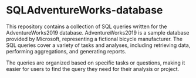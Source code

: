 # SQLAdventureWorks-database
This repository contains a collection of SQL queries written for the AdventureWorks2019 database. AdventureWorks2019 is a sample database provided by Microsoft, representing a fictional bicycle manufacturer. The SQL queries cover a variety of tasks and analyses, including retrieving data, performing aggregations, and generating reports.

The queries are organized based on specific tasks or questions, making it easier for users to find the query they need for their analysis or project.
